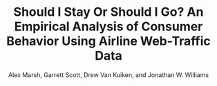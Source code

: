---
permalink: /papers/EOT2025/
pdf: "https://alexmarsh.io/files/research/papers/ShouldIStayOrShouldIGo.pdf"
author: "Alex Marsh, Garrett Scott, Drew Van Kuiken, and Jonathan W. Williams"
title: "Should I Stay Or Should I Go? An Empirical Analysis of Consumer Behavior Using Airline Web-Traffic Data"
description: 'Download "Should I Stay Or Should I Go? An Empirical Analysis of Consumer Behavior Using Airline Web-Traffic Data" by Alex MArsh, Garrett Scott Drew Van Kuiken, and Jonathan W. Williams'
image: "https://alexmarsh.io/files/images/adult_ndo_pdf.png"
header: 
  og_image: "https://alexmarsh.io/files/images/adult_ndo_pdf.png"
---